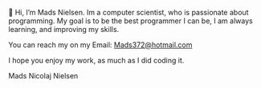 👋 Hi, I’m Mads Nielsen. Im a computer scientist, who is passionate about programming.
My goal is to be the best programmer I can be, I am always learning, and improving my skills.

You can reach my on my Email: Mads372@hotmail.com

I hope you enjoy my work, as much as I did coding it.

Mads Nicolaj Nielsen
<!---
madsen372/madsen372 is a ✨ special ✨ repository because its `README.md` (this file) appears on your GitHub profile.
You can click the Preview link to take a look at your changes.
--->
